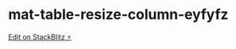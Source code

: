 # mat-table-resize-column-eyfyfz

[Edit on StackBlitz ⚡️](https://stackblitz.com/edit/mat-table-resize-column-eyfyfz)